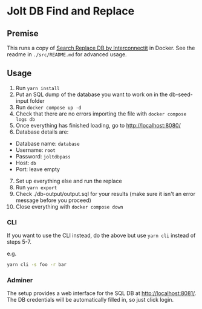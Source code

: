 # Jolt DB Find and Replace

## Premise

This runs a copy of [Search Replace DB by Interconnectit](https://github.com/interconnectit/Search-Replace-DB/) in Docker. See the readme in `./src/README.md` for advanced usage.

## Usage

1. Run `yarn install`
2. Put an SQL dump of the database you want to work on in the db-seed-input folder
3. Run `docker compose up -d`
4. Check that there are no errors importing the file with `docker compose logs db`
5. Once everything has finished loading, go to <http://localhost:8080/>
6. Database details are:
  - Database name: `database`
  - Username: `root`
  - Password: `joltdbpass`
  - Host: `db`
  - Port: leave empty
7. Set up everything else and run the replace
8. Run `yarn export`
9. Check ./db-output/output.sql for your results (make sure it isn't an error message before you proceed)
10. Close everything with `docker compose down`

### CLI

If you want to use the CLI instead, do the above but use `yarn cli` instead of steps 5-7.

e.g.

```sh
yarn cli -s foo -r bar
```

### Adminer

The setup provides a web interface for the SQL DB at <http://localhost:8081/>. The DB credentials will be automatically filled in, so just click login.
